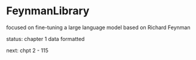 # FeynmanLibrary
focused on fine-tuning a large language model based on Richard Feynman

status: chapter 1 data formatted

next: chpt 2 - 115


